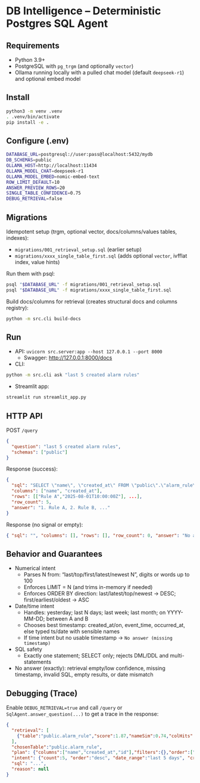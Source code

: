 # DB Intelligence – Deterministic Postgres SQL Agent


## Requirements
- Python 3.9+
- PostgreSQL with `pg_trgm` (and optionally `vector`)
- Ollama running locally with a pulled chat model (default `deepseek-r1`) and optional embed model

## Install
```bash
python3 -m venv .venv
. .venv/bin/activate
pip install -e .
```

## Configure (.env)
```bash
DATABASE_URL=postgresql://user:pass@localhost:5432/mydb
DB_SCHEMAS=public
OLLAMA_HOST=http://localhost:11434
OLLAMA_MODEL_CHAT=deepseek-r1
OLLAMA_MODEL_EMBED=nomic-embed-text
ROW_LIMIT_DEFAULT=10
ANSWER_PREVIEW_ROWS=20
SINGLE_TABLE_CONFIDENCE=0.75
DEBUG_RETRIEVAL=false
```

## Migrations
Idempotent setup (trgm, optional vector, docs/columns/values tables, indexes):
- `migrations/001_retrieval_setup.sql` (earlier setup)
- `migrations/xxxx_single_table_first.sql` (adds optional `vector`, ivfflat index, value hints)

Run them with psql:
```bash
psql "$DATABASE_URL" -f migrations/001_retrieval_setup.sql
psql "$DATABASE_URL" -f migrations/xxxx_single_table_first.sql
```

Build docs/columns for retrieval (creates structural docs and columns registry):
```bash
python -m src.cli build-docs
```

## Run
- API: `uvicorn src.server:app --host 127.0.0.1 --port 8000`
  - Swagger: http://127.0.0.1:8000/docs
- CLI:
```bash
python -m src.cli ask "last 5 created alarm rules"
```
- Streamlit app:
```bash
streamlit run streamlit_app.py
```

## HTTP API
POST `/query`
```json
{
  "question": "last 5 created alarm rules",
  "schemas": ["public"]
}
```
Response (success):
```json
{
  "sql": "SELECT \"name\", \"created_at\" FROM \"public\".\"alarm_rule\"\nORDER BY \"created_at\" DESC\nLIMIT 5",
  "columns": ["name", "created_at"],
  "rows": [["Rule A","2025-08-01T10:00:00Z"], ...],
  "row_count": 5,
  "answer": "1. Rule A, 2. Rule B, ..."
}
```
Response (no signal or empty):
```json
{ "sql": "", "columns": [], "rows": [], "row_count": 0, "answer": "No answer" }
```

## Behavior and Guarantees
- Numerical intent
  - Parses N from: “last/top/first/latest/newest N”, digits or words up to 100
  - Enforces LIMIT = N (and trims in-memory if needed)
  - Enforces ORDER BY direction: last/latest/top/newest → DESC; first/earliest/oldest → ASC
- Date/time intent
  - Handles: yesterday; last N days; last week; last month; on YYYY-MM-DD; between A and B
  - Chooses best timestamp: created_at/on, event_time, occurred_at, else typed ts/date with sensible names
  - If time intent but no usable timestamp → `No answer (missing timestamp)`
- SQL safety
  - Exactly one statement; SELECT only; rejects DML/DDL and multi-statements
- No answer (exactly): retrieval empty/low confidence, missing timestamp, invalid SQL, empty results, or date mismatch

## Debugging (Trace)
Enable `DEBUG_RETRIEVAL=true` and call `/query` or `SqlAgent.answer_question(...)` to get a trace in the response:
```json
{
  "retrieval": [
    {"table":"public.alarm_rule","score":1.87,"nameSim":0.74,"colHits":1.2,"synHits":0.6,"vec":0.3,"penalties":0.0}
  ],
  "chosenTable":"public.alarm_rule",
  "plan": {"columns":["name","created_at","id"],"filters":{},"order":["created_at","desc"],"limit":5},
  "intent": {"count":5, "order":"desc", "date_range":"last 5 days", "createdPreferred":true},
  "sql": "...",
  "reason": null
}
```
